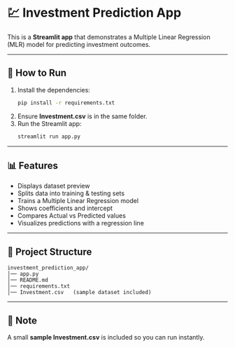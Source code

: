 # 💹 Investment Prediction App

This is a **Streamlit app** that demonstrates a Multiple Linear Regression (MLR) model for predicting investment outcomes.

---

## 🚀 How to Run

1. Install the dependencies:
   ```bash
   pip install -r requirements.txt
   ```
2. Ensure **Investment.csv** is in the same folder.
3. Run the Streamlit app:
   ```bash
   streamlit run app.py
   ```

---

## 📊 Features
- Displays dataset preview
- Splits data into training & testing sets
- Trains a Multiple Linear Regression model
- Shows coefficients and intercept
- Compares Actual vs Predicted values
- Visualizes predictions with a regression line

---

## 📂 Project Structure
```
investment_prediction_app/
│── app.py
│── README.md
│── requirements.txt
│── Investment.csv   (sample dataset included)
```

---

## 📝 Note
A small **sample Investment.csv** is included so you can run instantly.
